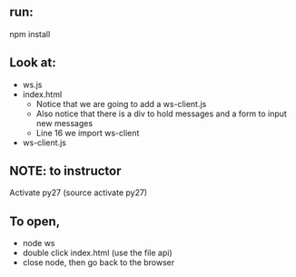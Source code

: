 ## run:

npm install




## Look at:

- ws.js
- index.html
    - Notice that we are going to add a ws-client.js
    - Also notice that there is a div to hold messages and a form to input new messages
    - Line 16 we import ws-client
- ws-client.js



## NOTE: to instructor
Activate py27 (source activate py27)



## To open,
- node ws
- double click index.html (use the file api)
- close node, then go back to the browser
